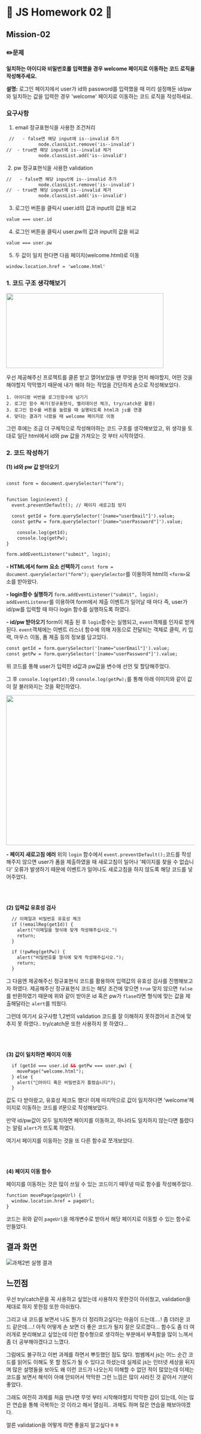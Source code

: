 # 🐯 JS Homework 02 🐯

## Mission-02

### ✏️문제
**일치하는 아이디와 비밀번호를 입력했을 경우 welcome 페이지로 이동하는 코드 로직을 작성해주세요.**

**설명:** 로그인 페이지에서 user가 id와 password를 입력했을 때 미리 설정해둔 id/pw와 일치하는 값을 입력한 경우 'welcome' 페이지로 이동하는 코드 로직을 작성하세요.


### 요구사항

1. email 정규표현식을 사용한 조건처리 
```html
 //   - false면 해당 input에 is--invalid 추가
			node.classList.remove('is--invalid')
//  - true면 해당 input에 is--invalid 제거
			node.classList.add('is--invalid')
```
​
2. pw 정규표현식을 사용한 validation
```html
//   - false면 해당 input에 is--invalid 추가
			node.classList.remove('is--invalid')
//  - true면 해당 input에 is--invalid 제거
			node.classList.add('is--invalid')
```

3. 로그인 버튼을 클릭시 user.id의 값과 input의 값을 비교
```html
value === user.id
```

4. 로그인 버튼을 클릭시 user.pw의 값과 input의 값을 비교
```html
value === user.pw
```

5. 두 값이 일치 한다면 다음 페이지(welcome.html)로 이동
```html
window.location.href = 'welcome.html'
```


### 1. 코드 구조 생각해보기

<img src="./../md/images/write_code_structure.jpg" width="420px" height="200px"/>

우선 제공해주신 프로젝트를 클론 받고 열어보았을 땐 무엇을 먼저 해야할지, 어떤 것을 해야할지 막막했기 때문에 내가 해야 하는 작업을 간단하게 손으로 작성해보았다.


```
1. 아이디랑 비번을 로그인함수에 넘기기
2. 로그인 함수 짜기(정규표현식, 벨리데이션 체크, try/catch문 활용)
3. 로그인 함수를 버튼을 눌렀을 때 실행되도록 html과 js를 연결
4. 맞다는 결과가 나왔을 때 welcome 페이지로 이동
```
그런 후에는 조금 더 구체적으로 작성해야하는 코드 구조를 생각해보았고, 위 생각을 토대로 일단 html에서 id와 pw 값을 가져오는 것 부터 시작하였다.


### 2. 코드 작성하기

**(1) id와 pw 값 받아오기**


```html

const form = document.querySelector("form");


function login(event) {
  event.preventDefault(); // 페이지 새로고침 방지

  const getId = form.querySelector('[name="userEmail"]').value;
  const getPw = form.querySelector('[name="userPassword"]').value;

	console.log(getId);
	console.log(getPw);
}

form.addEventListener("submit", login);
```

**- HTML에서 form 요소 선택하기**
`const form = document.querySelector("form");`
`querySelector`를 이용하여 html의 `<form>`요소를 받아왔다.

**- login함수 실행하기**
`form.addEventListener("submit", login);`
`addEventListener`를 이용하여 form에서 제출 이벤트가 일어날 때 마다 즉, user가 id/pw를 입력할 때 마다 login 함수를 실행하도록 하였다.

**- id/pw 받아오기**
form이 제출 된 후 `login`함수는 실행되고, `event`객체를 인자로 받게 된다. `event`객체에는 이벤트 리스너 함수에 의해 자동으로 전달되는 객체로 클릭, 키 입력, 마우스 이동, 폼 제출 등의 정보를 담고있다.

```html
const getId = form.querySelector('[name="userEmail"]').value;
const getPw = form.querySelector('[name="userPassword"]').value;
```
위 코드를 통해 user가 입력한 id값과 pw값을 변수에 선언 및 할당해주었다.

그 후 `console.log(getId);`와 `console.log(getPw);`를 통해 아래 이미지와 같이 값이 잘 불러와지는 것을 확인하였다.

<img src="./../md/images/console.png" width="750px" height="400px"/>

**- 페이지 새로고침 에러**
위의 `login` 함수에서 `event.preventDefault();`코드를 작성해주지 않으면 user가 폼을 제출하였을 때 새로고침이 일어나 '페이지를 찾을 수 없습니다' 오류가 발생하기 때문에 이벤트가 일어나도 새로고침을 하지 않도록 해당 코드를 넣어주었다.


<br>
<br>

**(2) 입력값 유효성 검사**

```html
  // 이메일과 비밀번호 유효성 체크
  if (!emailReg(getId)) {
    alert("이메일을 형식에 맞게 작성해주십시오.")
    return;
  }

  if (!pwReg(getPw)) {
    alert("비밀번호를 형식에 맞게 작성해주십시오.");
    return;
  }
```

그 다음엔 제공해주신 정규표현식 코드를 활용하여 입력값의 유효성 검사를 진행해보고자 하였다.
제공해주신 정규표현식 코드는 해당 조건에 맞으면 `true` 맞지 않으면 `false`를 반환하였기 때문에 위와 같이 받아온 id 혹은 pw가 `flase`라면 형식에 맞는 값을 제출해달라는 `alert`를 띄웠다. 

그런데 여기서 요구사항 1,2번의 validation 코드를 잘 이해하지 못하겠어서 조건에 맞추지 못 하였다.. try/catch문 또한 사용하지 못 하였다...


<br>
<br>

**(3) 값이 일치하면 페이지 이동**
```html
  if (getId === user.id && getPw === user.pw) {
    movePage("welcome.html");
  } else {
    alert("🚨아이디 혹은 비밀번호가 틀렸습니다");
  }
```
값도 다 받아왔고, 유효성 체크도 했다! 이제 마지막으로 값이 일치하다면 'welcome'페이지로 이동하는 코드를 if문으로 작성해보았다.

만약 id/pw값이 모두 일치하면 페이지를 이동하고, 하나라도 일치하지 않는다면 틀렸다는 알림 `alert`가 뜨도록 하였다.

여기서 페이지를 이동하는 것을 또 다른 함수로 쪼개보았다.


<br>
<br>

**(4) 페이지 이동 함수**

페이지를 이동하는 것은 많이 쓰일 수 있는 코드이기 때무넹 따로 함수를 작성해주었다.
```html
function movePage(pageUrl) {
  window.location.href = pageUrl;
}
```
코드는 위와 같이 `pageUrl`을 매개변수로 받아서 해당 페이지로 이동할 수 있는 함수로 만들었다.





## 결과 화면
![과제2번 실행 결과](./../md/images/login_result.gif)



## 느낀점
우선 try/catch문을 꼭 사용하고 싶었는데 사용하지 못한것이 아쉬웠고, validation을 제대로 하지 못한점 또한 아쉬웠다.

그리고 내 코드를 보면서 나도 뭔가 더 정리하고싶다는 마음이 드는데....! 좀 더러운 코드 같은데....! 아직 어떻게 손 보면 더 좋은 코드가 될지 잘은 모르겠다... 함수도 좀 더 여러개로 분리해보고 싶었는데 이런 함수형으로 생각하는 부분에서 부족함을 많이 느껴서 좀 더 공부해야겠다고 느꼈다.

그럼에도 불구하고 이번 과제를 하면서 뿌듯했던 점도 많다.
범쌤께서 js는 어느 순간 코드를 읽어도 이해도 못 할 정도가 될 수 있다고 하셨는데 실제로 js는 인터넷 세상을 뒤지며 많은 설명들을 보아도 왜 이런 코드가 나오는지 이해할 수 없던 적이 많았는데 이제는 코드를 보면서 해석이 아얘 안되어서 막막한 그런 느낌은 많이 사라진 것 같아서 기분이 좋았다.

그래도 여전히 과제를 처음 만나면 무엇 부터 시작해야할지 막막한 감이 있는데, 이는 많은 연습을 통해 극복하는 것 이라고 해서 열심히.. 과제도 하며 많은 연습을 해보아야겠다.

얼른 validation을 어떻게 하면 좋을지 알고싶다ㅎㅎ











